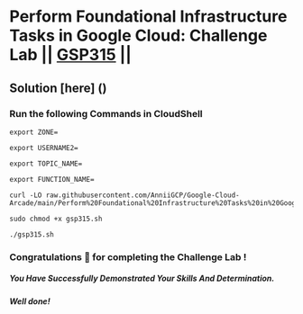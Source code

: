 # Perform Foundational Infrastructure Tasks in Google Cloud: Challenge Lab || [GSP315](https://www.cloudskillsboost.google/focuses/10379?parent=catalog) ||

## Solution [here] ()

### Run the following Commands in CloudShell
```
export ZONE=

export USERNAME2=

export TOPIC_NAME=

export FUNCTION_NAME=
```
```
curl -LO raw.githubusercontent.com/AnniiGCP/Google-Cloud-Arcade/main/Perform%20Foundational%20Infrastructure%20Tasks%20in%20Google%20Cloud%20Challenge%20Lab/gsp315.sh

sudo chmod +x gsp315.sh

./gsp315.sh
```

### Congratulations 🎉 for completing the Challenge Lab !

##### *You Have Successfully Demonstrated Your Skills And Determination.*

#### *Well done!*

 

 